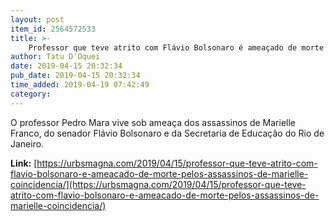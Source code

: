 ```yaml
---
layout: post
item_id: 2564572533
title: >-
    Professor que teve atrito com Flávio Bolsonaro é ameaçado de morte pelos assassinos de Marielle; coincidência?
author: Tatu D'Oquei
date: 2019-04-15 20:32:34
pub_date: 2019-04-15 20:32:34
time_added: 2019-04-19 07:42:49
category: 
---
```


O professor Pedro Mara vive sob ameaça dos assassinos de Marielle Franco, do senador Flávio Bolsonaro e da Secretaria de Educação do Rio de Janeiro.

**Link:** [https://urbsmagna.com/2019/04/15/professor-que-teve-atrito-com-flavio-bolsonaro-e-ameacado-de-morte-pelos-assassinos-de-marielle-coincidencia/](https://urbsmagna.com/2019/04/15/professor-que-teve-atrito-com-flavio-bolsonaro-e-ameacado-de-morte-pelos-assassinos-de-marielle-coincidencia/)

